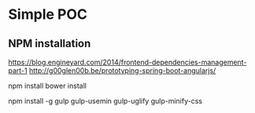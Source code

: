 # Simple POC


## NPM installation

https://blog.engineyard.com/2014/frontend-dependencies-management-part-1
http://g00glen00b.be/prototyping-spring-boot-angularjs/

npm install
bower install 


npm install -g gulp gulp-usemin gulp-uglify gulp-minify-css
